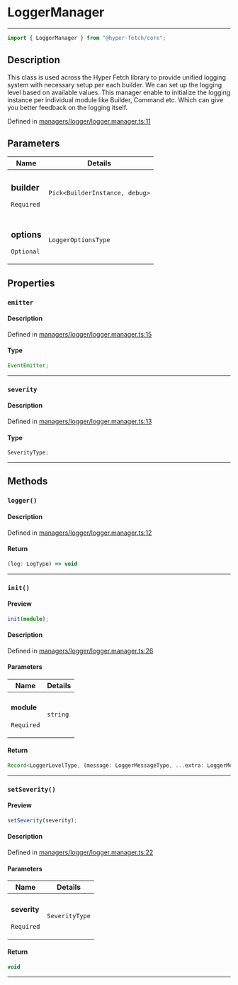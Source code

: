 # LoggerManager

<div class="api-docs__separator">

---

</div><div class="api-docs__import">

```ts
import { LoggerManager } from "@hyper-fetch/core";
```

</div><div class="api-docs__section">

## Description

</div><div class="api-docs__description"><span class="api-docs__do-not-parse">

This class is used across the Hyper Fetch library to provide unified logging system with necessary setup per each
builder. We can set up the logging level based on available values. This manager enable to initialize the logging
instance per individual module like Builder, Command etc. Which can give you better feedback on the logging itself.

</span></div><p class="api-docs__definition">

Defined in
[managers/logger/logger.manager.ts:11](https://github.com/BetterTyped/hyper-fetch/blob/3fe127e9/packages/core/src/managers/logger/logger.manager.ts#L11)

</p><div class="api-docs__section">

## Parameters

</div><div class="api-docs__parameters"><table><thead><tr><th>Name</th><th>Details</th></tr></thead><tbody><tr param-data="builder"><td class="api-docs__param-name required">

### builder

`Required`

</td><td class="api-docs__param-type">

`Pick<BuilderInstance, debug>`

</td></tr><tr param-data="options"><td class="api-docs__param-name optional">

### options

`Optional`

</td><td class="api-docs__param-type">

`LoggerOptionsType`

</td></tr></tbody></table></div><div class="api-docs__section">

## Properties

</div><div class="api-docs__properties"><div class="api-docs__property" property-data="emitter"><h3 class="api-docs__name">

### `emitter`

</h3><div class="api-docs__section">

#### Description

</div><div class="api-docs__description"><span class="api-docs__do-not-parse">

</span></div><p class="api-docs__definition">

Defined in
[managers/logger/logger.manager.ts:15](https://github.com/BetterTyped/hyper-fetch/blob/3fe127e9/packages/core/src/managers/logger/logger.manager.ts#L15)

</p><div class="api-docs__section">

#### Type

</div><div class="api-docs__property-type">

```ts
EventEmitter;
```

</div><hr/></div><div class="api-docs__property" property-data="severity"><h3 class="api-docs__name">

### `severity`

</h3><div class="api-docs__section">

#### Description

</div><div class="api-docs__description"><span class="api-docs__do-not-parse">

</span></div><p class="api-docs__definition">

Defined in
[managers/logger/logger.manager.ts:13](https://github.com/BetterTyped/hyper-fetch/blob/3fe127e9/packages/core/src/managers/logger/logger.manager.ts#L13)

</p><div class="api-docs__section">

#### Type

</div><div class="api-docs__property-type">

```ts
SeverityType;
```

</div><hr/></div></div><div class="api-docs__section">

## Methods

</div><div class="api-docs__methods"><div class="api-docs__method" method-data="logger"><h3 class="api-docs__name">

### `logger()`

</h3><div class="api-docs__section">

#### Description

</div><div class="api-docs__description"><span class="api-docs__do-not-parse">

</span></div><p class="api-docs__definition">

Defined in
[managers/logger/logger.manager.ts:12](https://github.com/BetterTyped/hyper-fetch/blob/3fe127e9/packages/core/src/managers/logger/logger.manager.ts#L12)

</p><div class="api-docs__section">

#### Return

</div><div class="api-docs__returns">

```ts
(log: LogType) => void
```

</div><hr/></div><div class="api-docs__method" method-data="init"><h3 class="api-docs__name">

### `init()`

</h3><div class="api-docs__section">

#### Preview

</div><div class="api-docs__preview fn">

```ts
init(module);
```

</div><div class="api-docs__section">

#### Description

</div><div class="api-docs__description"><span class="api-docs__do-not-parse">

</span></div><p class="api-docs__definition">

Defined in
[managers/logger/logger.manager.ts:26](https://github.com/BetterTyped/hyper-fetch/blob/3fe127e9/packages/core/src/managers/logger/logger.manager.ts#L26)

</p><div class="api-docs__section">

#### Parameters

</div><div class="api-docs__parameters"><table><thead><tr><th>Name</th><th>Details</th></tr></thead><tbody><tr param-data="module"><td class="api-docs__param-name required">

#### module

`Required`

</td><td class="api-docs__param-type">

`string`

</td></tr></tbody></table></div><div class="api-docs__section">

#### Return

</div><div class="api-docs__returns">

```ts
Record<LoggerLevelType, (message: LoggerMessageType, ...extra: LoggerMessageType[]) => void>;
```

</div><hr/></div><div class="api-docs__method" method-data="setSeverity"><h3 class="api-docs__name">

### `setSeverity()`

</h3><div class="api-docs__section">

#### Preview

</div><div class="api-docs__preview fn">

```ts
setSeverity(severity);
```

</div><div class="api-docs__section">

#### Description

</div><div class="api-docs__description"><span class="api-docs__do-not-parse">

</span></div><p class="api-docs__definition">

Defined in
[managers/logger/logger.manager.ts:22](https://github.com/BetterTyped/hyper-fetch/blob/3fe127e9/packages/core/src/managers/logger/logger.manager.ts#L22)

</p><div class="api-docs__section">

#### Parameters

</div><div class="api-docs__parameters"><table><thead><tr><th>Name</th><th>Details</th></tr></thead><tbody><tr param-data="severity"><td class="api-docs__param-name required">

#### severity

`Required`

</td><td class="api-docs__param-type">

`SeverityType`

</td></tr></tbody></table></div><div class="api-docs__section">

#### Return

</div><div class="api-docs__returns">

```ts
void
```

</div><hr/></div></div>
